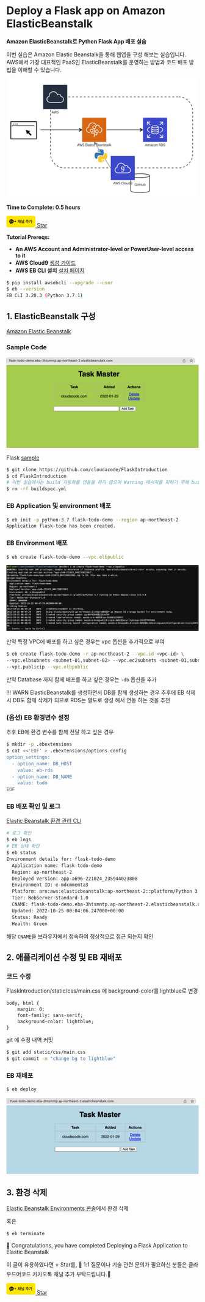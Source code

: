 # Deploy a Flask app on Amazon ElasticBeanstalk

**Amazon ElasticBeanstalk로 Python Flask App 배포 실습**

이번 실습은 Amazon Elastic Beanstalk을 통해 웹앱을 구성 해보는 실습입니다. AWS에서 가장 대표적인 PaaS인 ElasticBeanstalk를 운영하는 방법과 코드 배포 방법을 이해할 수 있습니다.

![eb-flask-todo-architecture](./assets/eb-flask-todo-architecture.jpg)

**Time to Complete: 0.5 hours**

<div>
<a id="channel-add-button" target="_blank" href="http://pf.kakao.com/_nxoaTs">
  <img src="../../../assets/channel_add_small.png" alt="kakao channel add button"/>
</a>
<a class="github-button" href="https://github.com/cloudacode/tutorials" data-icon="octicon-star" data-size="large" data-show-count="true" aria-label="Star cloudacode/tutorials on GitHub">Star</a>
</div>

**Tutorial Prereqs:**

* **An AWS Account and Administrator-level or PowerUser-level access to it**
* **AWS Cloud9**
[생성 가이드](./cloud9-python-docker.md)
* **AWS EB CLI 설치**
[설치 페이지](https://docs.aws.amazon.com/ko_kr/elasticbeanstalk/latest/dg/eb-cli3-install-advanced.html)
```bash
$ pip install awsebcli --upgrade --user
$ eb --version
EB CLI 3.20.3 (Python 3.7.1)
```

## 1. ElasticBeanstalk 구성

[Amazon Elastic Beanstalk](https://ap-northeast-2.console.aws.amazon.com/elasticbeanstalk/home?region=ap-northeast-2#/welcome)

### Sample Code
![eb-flask-todo-demo-webpage](./assets/eb-flask-todo-demo-webpage.png)

Flask [sample](https://github.com/cloudacode/FlaskIntroduction)
```bash
$ git clone https://github.com/cloudacode/FlaskIntroduction
$ cd FlaskIntroduction
# 이번 실습에서는 build 자동화를 연동을 하지 않으며 Warning 메시지를 피하기 위해 buildspec 파일 삭제
$ rm -rf buildspec.yml
```

### EB Application 및 environment 배포

```bash
$ eb init -p python-3.7 flask-todo-demo --region ap-northeast-2
Application flask-todo has been created.
```

### EB Environment 배포

```bash
$ eb create flask-todo-demo --vpc.elbpublic
```
![eb-flask-todo-demo-output](./assets/eb-flask-todo-demo-output.png)

만약 특정 VPC에 배포를 하고 싶은 경우는 vpc 옵션을 추가적으로 부여

```bash
$ eb create flask-todo-demo -r ap-northeast-2 --vpc.id <vpc-id> \
--vpc.elbsubnets <subnet-01,subnet-02> --vpc.ec2subnets <subnet-01,subnet-02> \
--vpc.publicip --vpc.elbpublic
```

만약 Database 까지 함께 배포를 하고 싶은 경우는 `-db` 옵션을 추가

!!! WARN
    ElasticBeanstalk를 생성하면서 DB를 함께 생성하는 경우 추후에 EB 삭제시 DB도 함께 삭제가 되므로 RDS는 별도로 생성 해서 연동 하는 것을 추천

### (옵션) EB 환경변수 설정

추후 EB에 환경 변수를 함께 전달 하고 싶은 경우

```bash
$ mkdir -p .ebextensions
$ cat <<'EOF' > .ebextensions/options.config
option_settings:
  - option_name: DB_HOST
    value: eb-rds
  - option_name: DB_NAME
    value: todo
EOF
```

### EB 배포 확인 및 로그

[Elastic Beanstalk 환경 관리 CLI](https://docs.aws.amazon.com/ko_kr/elasticbeanstalk/latest/dg/eb-cli3-getting-started.html#ebcli3-basics-create)

```bash
# 로그 확인
$ eb logs
# EB 상태 확인
$ eb status
Environment details for: flask-todo-demo
  Application name: flask-todo-demo
  Region: ap-northeast-2
  Deployed Version: app-a696-221024_235944023808
  Environment ID: e-mdcmmemta3
  Platform: arn:aws:elasticbeanstalk:ap-northeast-2::platform/Python 3.7 running on 64bit Amazon Linux 2/3.4.0
  Tier: WebServer-Standard-1.0
  CNAME: flask-todo-demo.eba-3htsmntp.ap-northeast-2.elasticbeanstalk.com
  Updated: 2022-10-25 00:04:06.247000+00:00
  Status: Ready
  Health: Green
```

해당 `CNAME`을 브라우저에서 접속하여 정상적으로 접근 되는지 확인


## 2. 애플리케이션 수정 및 EB 재배포

### 코드 수정

FlaskIntroduction/static/css/main.css 에 background-color를 lightblue로 변경

```
body, html {
    margin: 0;
    font-family: sans-serif;
    background-color: lightblue;
}
```

git 에 수정 내역 커밋
```bash
$ git add static/css/main.css
$ git commit -m "change bg to lightblue"
```

### EB 재배포

```bash
$ eb deploy
```
![eb-flask-todo-demo-webpage-updated](./assets/eb-flask-todo-demo-webpage-updated.png)


## 3. 환경 삭제

[Elastic Beanstalk Environments 콘솔](https://ap-northeast-2.console.aws.amazon.com/elasticbeanstalk/home?region=ap-northeast-2#/environments)에서 환경 삭제

혹은
```bash
$ eb terminate
```

🎉 Congratulations, you have completed Deploying a Flask Application to Elastic Beanstalk

이 글이 유용하였다면 ⭐ Star를, 💬 1:1 질문이나 기술 관련 문의가 필요하신 분들은 클라우드어코드 카카오톡 채널 추가 부탁드립니다.🤗

<div>
<a id="channel-add-button" target="_blank" href="http://pf.kakao.com/_nxoaTs">
  <img src="../../../assets/channel_add_small.png" alt="kakao channel add button"/>
</a>
<a class="github-button" href="https://github.com/cloudacode/tutorials" data-icon="octicon-star" data-size="large" data-show-count="true" aria-label="Star cloudacode/tutorials on GitHub">Star</a>
</div>

<script async defer src="https://buttons.github.io/buttons.js"></script>
